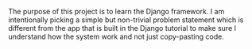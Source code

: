 The purpose of this project is to learn the Django framework. I am intentionally picking a simple but non-trivial problem statement which is different from the app that is built in the Django tutorial to make sure I understand how the system work and not just copy-pasting code.
